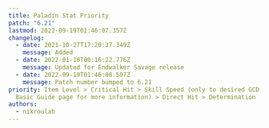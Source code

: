 ```yaml
---
title: Paladin Stat Priority
patch: "6.21"
lastmod: 2022-09-19T01:46:07.357Z
changelog:
  - date: 2021-10-27T17:20:37.349Z
    message: Added
  - date: 2022-01-10T00:16:22.776Z
    message: Updated for Endwalker Savage release
  - date: 2022-09-19T01:46:08.597Z
    message: Patch number bumped to 6.21
priority: Item Level > Critical Hit > Skill Speed (only to desired GCD, see the
  Basic Guide page for more information) > Direct Hit > Determination
authors:
  - nikroulah
---
```

